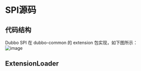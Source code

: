



# SPI源码  
## 代码结构  
Dubbo SPI 在 dubbo-common 的 extension 包实现，如下图所示：  
![image](https://gitee.com/wt1814/pic-host/raw/master/images/microService/Dubbo/dubbo-22.png)   

## ExtensionLoader  



